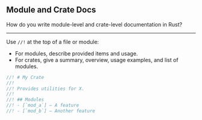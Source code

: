 ## Module and Crate Docs

How do you write module-level and crate-level documentation in Rust?

---

Use `//!` at the top of a file or module:

* For modules, describe provided items and usage.
* For crates, give a summary, overview, usage examples, and list of modules.

```rust
//! # My Crate
//!
//! Provides utilities for X.
//!
//! ## Modules
//! - [`mod_a`] — A feature
//! - [`mod_b`] — Another feature
```

